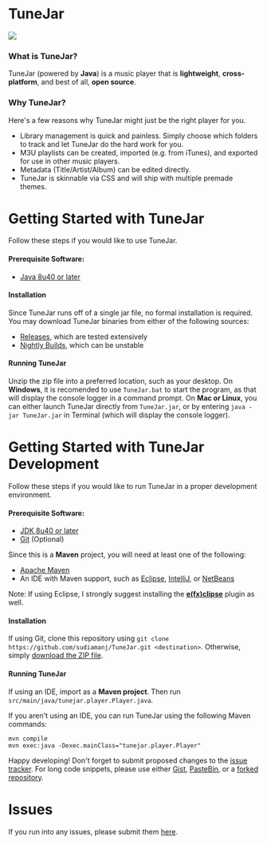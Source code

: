 # TuneJar
![](https://raw.githubusercontent.com/sudiamanj/TuneJar/master/src/main/resources/img/screenshot.png)

### What is TuneJar?
TuneJar (powered by **Java**) is a music player that is **lightweight**, **cross-platform**, and best of all, **open source**.

### Why TuneJar?
Here's a few reasons why TuneJar might just be the right player for you.  

- Library management is quick and painless. Simply choose which folders to track and let TuneJar do the hard work for you.
- M3U playlists can be created, imported (e.g. from iTunes), and exported for use in other music players.
- Metadata (Title/Artist/Album) can be edited directly.
- TuneJar is skinnable via CSS and will ship with multiple premade themes.

# Getting Started with TuneJar
Follow these steps if you would like to use TuneJar.

#### Prerequisite Software:
- [Java 8u40 or later](https://java.com/)

#### Installation
Since TuneJar runs off of a single jar file, no formal installation is required. You may download TuneJar binaries from either of the following sources:
- [Releases](https://github.com/sudiamanj/TuneJar/releases), which are tested extensively
- [Nightly Builds](https://sourceforge.net/projects/tunejar/files), which can be unstable

#### Running TuneJar
Unzip the zip file into a preferred location, such as your desktop. On **Windows**, it is recomended to use ``TuneJar.bat`` to start the program, as that will display the console logger in a command prompt. On **Mac or Linux**, you can either launch TuneJar directly from ``TuneJar.jar``, or by entering ``java -jar TuneJar.jar`` in Terminal (which will display the console logger).

# Getting Started with TuneJar Development
Follow these steps if you would like to run TuneJar in a proper development environment.

#### Prerequisite Software:
- [JDK 8u40 or later](http://www.oracle.com/technetwork/java/javase/downloads/index.html)
- [Git](https://git-scm.com/downloads) (Optional)

Since this is a **Maven** project, you will need at least one of the following:
- [Apache Maven](http://maven.apache.org/download.cgi)
- An IDE with Maven support, such as [Eclipse](https://eclipse.org/downloads/), [IntelliJ](https://www.jetbrains.com/idea/download/), or [NetBeans](https://netbeans.org/downloads/)

Note: If using Eclipse, I strongly suggest installing the [**e(fx)clipse**](http://www.eclipse.org/efxclipse/install.html) plugin as well.

#### Installation
If using Git, clone this repository using ``git clone https://github.com/sudiamanj/TuneJar.git <destination>``. Otherwise, simply [download the ZIP file](https://github.com/sudiamanj/TuneJar/archive/master.zip).

#### Running TuneJar
If using an IDE, import as a **Maven project**.  Then run ``src/main/java/tunejar.player.Player.java``.

If you aren't using an IDE, you can run TuneJar using the following Maven commands:
```
mvn compile
mvn exec:java -Dexec.mainClass="tunejar.player.Player"
```

Happy developing! Don't forget to submit proposed changes to the [issue tracker](https://github.com/sudiamanj/TuneJar/issues). For long code snippets, please use either [Gist](https://gist.github.com/), [PasteBin](http://pastebin.com/), or a [forked repository](https://help.github.com/articles/fork-a-repo/).

# Issues
If you run into any issues, please submit them [here](https://github.com/sudiamanj/TuneJar/issues).
